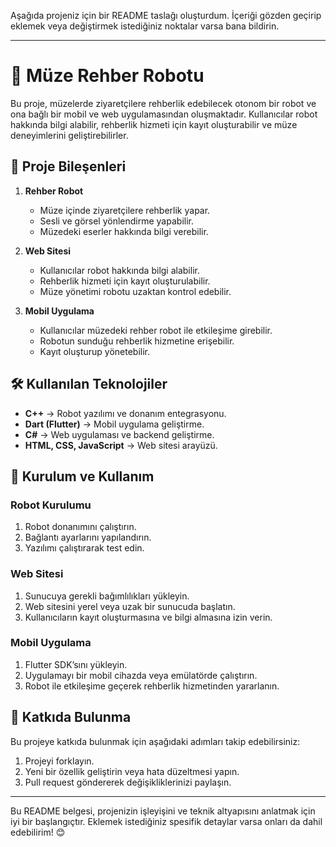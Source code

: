 Aşağıda projeniz için bir README taslağı oluşturdum. İçeriği gözden geçirip eklemek veya değiştirmek istediğiniz noktalar varsa bana bildirin.  

---

# 🎨 Müze Rehber Robotu  

Bu proje, müzelerde ziyaretçilere rehberlik edebilecek otonom bir robot ve ona bağlı bir mobil ve web uygulamasından oluşmaktadır. Kullanıcılar robot hakkında bilgi alabilir, rehberlik hizmeti için kayıt oluşturabilir ve müze deneyimlerini geliştirebilirler.  

## 📌 Proje Bileşenleri  

1. **Rehber Robot**  
   - Müze içinde ziyaretçilere rehberlik yapar.  
   - Sesli ve görsel yönlendirme yapabilir.  
   - Müzedeki eserler hakkında bilgi verebilir.  

2. **Web Sitesi**  
   - Kullanıcılar robot hakkında bilgi alabilir.  
   - Rehberlik hizmeti için kayıt oluşturulabilir.  
   - Müze yönetimi robotu uzaktan kontrol edebilir.  

3. **Mobil Uygulama**  
   - Kullanıcılar müzedeki rehber robot ile etkileşime girebilir.  
   - Robotun sunduğu rehberlik hizmetine erişebilir.  
   - Kayıt oluşturup yönetebilir.  

## 🛠️ Kullanılan Teknolojiler  

- **C++** → Robot yazılımı ve donanım entegrasyonu.  
- **Dart (Flutter)** → Mobil uygulama geliştirme.  
- **C#** → Web uygulaması ve backend geliştirme.  
- **HTML, CSS, JavaScript** → Web sitesi arayüzü.  

## 🚀 Kurulum ve Kullanım  

### Robot Kurulumu  
1. Robot donanımını çalıştırın.  
2. Bağlantı ayarlarını yapılandırın.  
3. Yazılımı çalıştırarak test edin.  

### Web Sitesi  
1. Sunucuya gerekli bağımlılıkları yükleyin.  
2. Web sitesini yerel veya uzak bir sunucuda başlatın.  
3. Kullanıcıların kayıt oluşturmasına ve bilgi almasına izin verin.  

### Mobil Uygulama  
1. Flutter SDK’sını yükleyin.  
2. Uygulamayı bir mobil cihazda veya emülatörde çalıştırın.  
3. Robot ile etkileşime geçerek rehberlik hizmetinden yararlanın.  

## 📌 Katkıda Bulunma  

Bu projeye katkıda bulunmak için aşağıdaki adımları takip edebilirsiniz:  
1. Projeyi forklayın.  
2. Yeni bir özellik geliştirin veya hata düzeltmesi yapın.  
3. Pull request göndererek değişikliklerinizi paylaşın.  

---

Bu README belgesi, projenizin işleyişini ve teknik altyapısını anlatmak için iyi bir başlangıçtır. Eklemek istediğiniz spesifik detaylar varsa onları da dahil edebilirim! 😊
